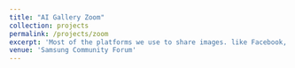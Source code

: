 ```yaml
---
title: "AI Gallery Zoom"
collection: projects
permalink: /projects/zoom
excerpt: 'Most of the platforms we use to share images. like Facebook, Whatsapp and Instagram. compress images while sharing to reduce data consumption. This leads to image quality degradation. To mitigate this we designed an AI Gallery zoom feature which uses an AI based upscaler replacing the current hardware scaler. When a user zooms into an image this feature improves overall image quality and sharpness without introducing any visible artifacts. The network has been designed such that it uses minimal power and compute requirements to achieve superior results. You can checkout more about this work [here](https://r2.community.samsung.com/t5/Tech-Talk/AI-powered-Gallery-Zoom/td-p/5386402). It is currently supported in almost 10 Samsung high-end smartphone devices.'
venue: 'Samsung Community Forum'
---
```

